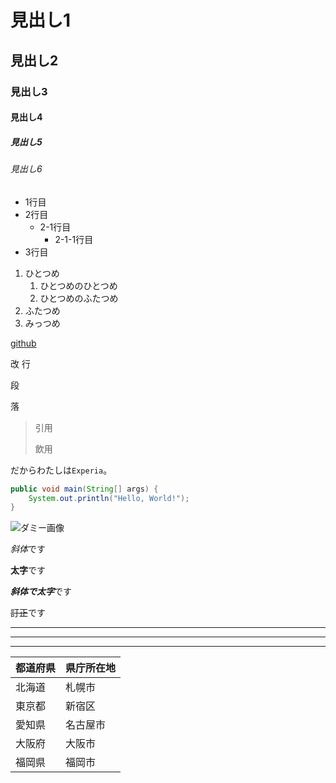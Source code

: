 # 見出し1
## 見出し2
### 見出し3
#### 見出し4
##### 見出し5
###### 見出し6

- 1行目
- 2行目
    - 2-1行目
        - 2-1-1行目
- 3行目

1. ひとつめ
    1. ひとつめのひとつめ
    1. ひとつめのふたつめ
1. ふたつめ
1. みっつめ

[github]: https://github.com

[github][github]

改  行

段

落

> 引用
>
> 飲用

だからわたしは`Experia`。

```java
public void main(String[] args) {
    System.out.println("Hello, World!");
}
```

![ダミー画像](https://plasehold.jp/150x150.png)


*斜体*です

**太字**です

***斜体で太字***です

~~訂正~~です

---

***

___

都道府県|県庁所在地
-|-
北海道|札幌市
東京都|新宿区
愛知県|名古屋市
大阪府|大阪市
福岡県|福岡市
